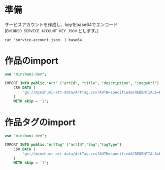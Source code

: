 
# 準備

サービスアカウントを作成し、keyをbase64でエンコード
(`ENCODED_SERVICE_ACCOUNT_KEY_JSON` とします。)

```shell
cat 'service-account.json' | base64
```



# 作品のimport

```sql
use "minshumi-dev";

IMPORT INTO public."Art" ("artId", "title", "description", "imageUrl")
    CSV DATA (
        'gs://minshumi-art-data/ArtTag.csv?AUTH=specified&CREDENTIALS=ENCODED_SERVICE_ACCOUNT_KEY_JSON'
    )
    WITH skip = '1';

```

# 作品タグのimport

```sql
use "minshumi-dev";

IMPORT INTO public."ArtTag" ("artId","tag","tagType")
    CSV DATA (
        'gs://minshumi-art-data/ArtTag.csv?AUTH=specified&CREDENTIALS=ENCODED_SERVICE_ACCOUNT_KEY_JSON'
    )
    WITH skip = '1';

```


